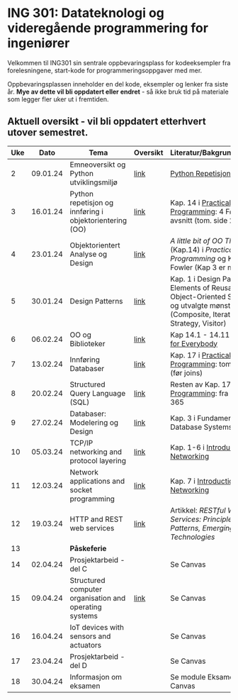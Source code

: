 # ING 301: Datateknologi og videregående programmering for ingeniører

Velkommen til ING301 sin sentrale oppbevaringsplass for kodeeksempler fra forelesningene, start-kode for programmeringsoppgaver med mer.

Oppbevaringsplassen inneholder en del kode, eksempler og lenker fra siste år. **Mye av dette vil bli oppdatert eller endret** - så ikke bruk tid på materiale som legger fler uker ut i fremtiden. 

## Aktuell oversikt - vil bli oppdatert etterhvert utover semestret.

| **Uke**  | **Dato** | **Tema**                                           | **Oversikt**                                                                                                                | **Literatur/Bakgrunnsmaterial**                                                                                                      | **Frister**    |
|----------|----------|----------------------------------------------------|-----------------------------------------------------------------------------------------------------------------------------|--------------------------------------------------------------------------------------------------------------------------------------|----------------|
| 2        | 09.01.24 | Emneoversikt og Python utviklingsmiljø             | [link](weeks/2-get-started/week2.md)                                                                                        | [Python Repetisjon](weeks/2-get-started/python-overview.md)                                                                          |                |
| 3        | 16.01.24 | Python repetisjon og innføring i objektorientering (OO)                   | [link](weeks/3-intro-oo/week3.md)                                                                                           | Kap. 14 i [Practical Programming](https://pragprog.com/titles/gwpy3/practical-programming-third-edition/): 4 Første avsnitt (tom. side 285)  | Oppgave 1 |
| 4        | 23.01.24 | Objektorientert Analyse og Design                  | [link](weeks/4-oo-modeling/week4.md)                                                                                        | _A little bit of OO Theory_ (Kap.14) i  _Practical Programming_ og Kap 1-3 i Fowler (Kap 3 er mest viktig)                           | Oppgave 2
| 5        | 30.01.24 | Design Patterns                                    | [link](weeks/5-oo-patterns/week5.md)                                                                                        | Kap. 1 i Design Patterns: Elements of Reusable Object-Oriented Software og utvalgte mønster (Composite, Iterator, Strategy, Visitor) |                |
| 6        | 06.02.24 | OO og Biblioteker                                  | [link](weeks/6-oo-wrapup/week6.md)                                                                                          | Kap 14.1 - 14.11 i [Python for Everybody](http://do1.dr-chuck.com/pythonlearn/EN_us/pythonlearn.pdf)                                 |                |
| 7        | 13.02.24 | Innføring Databaser                                | [link](weeks/7-db-intro/week7.md)                                                                                           | Kap. 17 i [Practical Programming](https://pragprog.com/titles/gwpy3/practical-programming-third-edition/):  tom side 353 (før joins)  | Prosjekt Del A |
| 8        | 20.02.24 | Structured Query Language (SQL)                    | [link](weeks/8-db-sql/week8.md)                                                                                             | Resten av Kap. 17 i [Practical Programming](https://pragprog.com/titles/gwpy3/practical-programming-third-edition/): fra side 354 til 365 |            |
| 9        | 27.02.24 | Databaser: Modelering og Design                    | [link](weeks/9-db-design/week9.md)                                                                                          | Kap. 3 i Fundamentals of Database Systems                                                                                            |                 |
| 10       | 05.03.24 | TCP/IP networking and protocol layering            | [link](weeks/10-tcpipnetworking/week10.md)                                                                                  | Kap. 1-6 i [Introduction to Networking](https://do1.dr-chuck.net/net-intro/EN_us/net-intro.pdf)                                      | Prosjekt Del B | 
| 11       | 12.03.24 | Network applications and socket programming        | [link](weeks/11-socketprogramming/week11.md)                                                                                | Kap. 7 i [Introduction to Networking](https://do1.dr-chuck.net/net-intro/EN_us/net-intro.pdf)                                        |                |
| 12       | 19.03.24 | HTTP and REST web services                         | [link](weeks/12-restapi-webservices/week12.md)                                                                              | Artikkel: *RESTful Web Services: Principles, Patterns, Emerging Technologies*                                                        |                |
| 13       |          | **Påskeferie**                                     |                                                                                                                             |                                                                                                                                      |                |
| 14       | 02.04.24 | Prosjektarbeid - del C                             |                                                                                                                             | Se Canvas                                                                                                                            | Prosjekt Del C |
| 15       | 09.04.24 | Structured computer organisation and operating systems | [link](examples/15_computersos/)                                                                                        | Se Canvas                                                                                                                            |                |
| 16       | 16.04.24 | IoT devices with sensors and actuators             |                                                                                                                             | Se Canvas                                                                                                                            |                |
| 17       | 23.04.24 | Prosjektarbeid - del D                             |                                                                                                                             | Se Canvas                                                                                                                            | Prosjekt Del D |
| 18       | 30.04.24 | Informasjon om eksamen                             |                                                                                                                             | Se module Eksamen på Canvas                                                                                                          |                |
